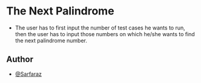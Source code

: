 # The Next Palindrome

* The user has to first input the number of test cases he wants to run, then the user has to input those numbers on which he/she wants to find the next palindrome number.

## Author

- [@Sarfaraz](https://www.github.com/GoogolDKhan)